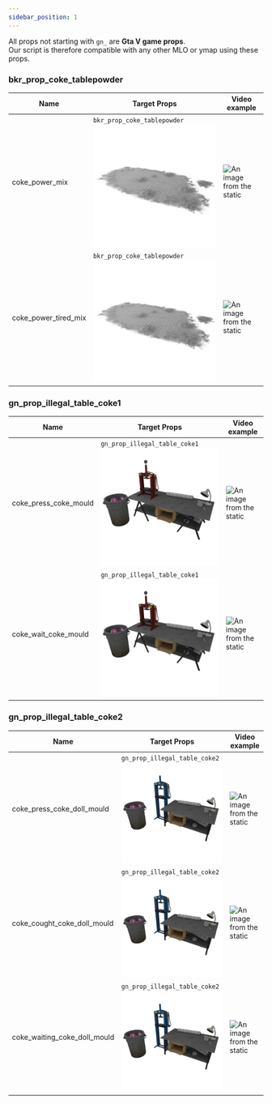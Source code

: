 ```yaml
---
sidebar_position: 1
---
```

All props not starting with `gn_` are **Gta V game props**.
<br/> Our script is therefore compatible with any other MLO or ymap using these props.

### bkr_prop_coke_tablepowder
| Name                  | Target Props          | Video example                                                                               |
| --------------------- | --------------------- | ------------------------------------------------------------------------------------------- |
| coke_power_mix                  |     `bkr_prop_coke_tablepowder` <img src="/img/bkr_prop_coke_tablepowder_512.webp" alt="Map with numbers displayed" />                  |![An image from the static](https://cdn.gn.studio/doc/animation/gn_anims_scipt_ex_coke_table_card1.gif) |
| coke_power_tired_mix            |     `bkr_prop_coke_tablepowder` <img src="/img/bkr_prop_coke_tablepowder_512.webp" alt="Map with numbers displayed" />                  |![An image from the static](https://cdn.gn.studio/doc/animation/gn_anims_scipt_ex_coke_table_card2.gif) |

### gn_prop_illegal_table_coke1
| Name                  | Target Props          | Video example                                                                               |
| --------------------- | --------------------- | ------------------------------------------------------------------------------------------- |
| coke_press_coke_mould           |     `gn_prop_illegal_table_coke1` <img src="/img/gn_prop_illegal_table_coke1_512.webp" alt="Map with numbers displayed" />                |![An image from the static](https://cdn.gn.studio/doc/animation/gn_anims_scipt_ex_coke_table_1.gif) |
| coke_wait_coke_mould            |     `gn_prop_illegal_table_coke1` <img src="/img/gn_prop_illegal_table_coke1_512.webp" alt="Map with numbers displayed" />                |![An image from the static](https://cdn.gn.studio/doc/animation/gn_anims_scipt_ex_coke_table_1_waiting.gif) |

### gn_prop_illegal_table_coke2
| Name                  | Target Props          | Video example                                                                               |
| --------------------- | --------------------- | ------------------------------------------------------------------------------------------- |
| coke_press_coke_doll_mould      |     `gn_prop_illegal_table_coke2` <img src="/img/gn_prop_illegal_table_coke2_512.webp" alt="Map with numbers displayed" />                |![An image from the static](https://cdn.gn.studio/doc/animation/gn_anims_scipt_ex_coke_table_2.gif) |
| coke_cought_coke_doll_mould     |     `gn_prop_illegal_table_coke2` <img src="/img/gn_prop_illegal_table_coke2_512.webp" alt="Map with numbers displayed" />                |![An image from the static](https://cdn.gn.studio/doc/animation/gn_anims_scipt_ex_coke_table_cought_2.gif) |
| coke_waiting_coke_doll_mould    |     `gn_prop_illegal_table_coke2` <img src="/img/gn_prop_illegal_table_coke2_512.webp" alt="Map with numbers displayed" />                |![An image from the static](https://cdn.gn.studio/doc/animation/gn_anims_scipt_ex_coke_table_waiting_2.gif) |
